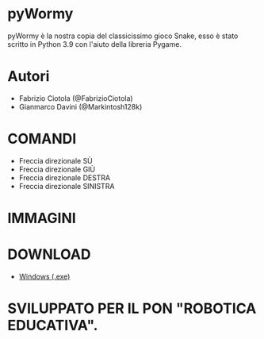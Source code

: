 # pyWormy
 pyWormy è la nostra copia del classicissimo gioco Snake, esso è stato scritto in Python 3.9 con l'aiuto della libreria Pygame.

# Autori
* Fabrizio Ciotola (@FabrizioCiotola)
* Gianmarco Davini (@Markintosh128k)

# COMANDI
* Freccia direzionale SÙ
* Freccia direzionale GIÙ
* Freccia direzionale DESTRA
* Freccia direzionale SINISTRA

# IMMAGINI

# DOWNLOAD
* [Windows (.exe)](https://mega.nz/file/1hwgyBrD#n1K25QslqUdKGYFktUCsfnrYeCcsMGoiHRbTOPpfhNY)










# SVILUPPATO PER IL PON "ROBOTICA EDUCATIVA".
